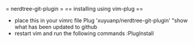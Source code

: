 
= nerdtree-git-plugin =
== installing using vim-plug ==
* place this in your vimrc file
	Plug 'xuyuanp/nerdtree-git-plugin' "show what has been updated to github
* restart vim and run the following commands
	:PlugInstall
